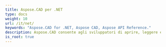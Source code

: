 ```yaml
---
title: Aspose.CAD per .NET
type: docs
weight: 10
url: /it/net/
keywords: "Aspose.CAD for .NET, Aspose CAD, Aspose API Reference."
description: Aspose.CAD consente agli sviluppatori di aprire, leggere ed elaborare AutoCAD DWG, DXF, DWT e altri formati di file CAD e BIM, come DGN, DWF, PLT, CF2, OBJ, HPGL, IGS.
is_root: true
---
```

